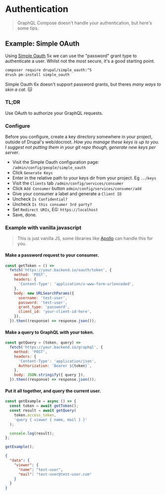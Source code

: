 # Authentication

> GraphQL Compose doesn't handle your authentication, but here's some tips.

## Example: Simple OAuth

Using [Simple Oauth](https://www.drupal.org/project/simple_oauth) 5x we can use the "password" grant type to authenticate a user. Whilst not the _most_ secure, it's a good starting point.

```bash
composer require drupal/simple_oauth:^5
drush pm-install simple_oauth
```

Simple Oauth 6x doesn't support password grants, but theres _many ways to skin a cat_. :cat:

### TL;DR

Use OAuth to authorize your GraphQL requests.

### Configure

Before you configure, create a key directory somewhere in your project, outside of Drupal's web/docroot. _How you manage these keys is up to you. I suggest not putting them in your git repo though, generate new keys per server_.

- Visit the Simple Oauth configuration page: `/admin/config/people/simple_oauth`
- Click `Generate Keys`
- Enter in the relative path to your keys dir from your project. Eg `../keys`
- Visit the `Clients` tab `/admin/config/services/consumer`
- Click `Add Consumer` button `admin/config/services/consumer/add`
- Give your consumer a label and generate a `Client ID`
- Uncheck `Is Confidential?`
- Uncheck `Is this consumer 3rd party?`
- Set `Redirect URIs`, EG: `https://localhost`
- Save, done.

### Example with vanilla javascript

> This is just vanilla JS, some libraries like [Apollo](https://www.apollographql.com/docs/react/networking/authentication/#header) can handle this for you.

#### Make a password request to your consumer.

```javascript
const getToken = () =>
  fetch('https://your.backend.io/oauth/token', {
    method: 'POST',
    headers: {
      'Content-Type': 'application/x-www-form-urlencoded',
    },
    body: new URLSearchParams({
      username: 'test-user',
      password: 'test-user',
      grant_type: 'password',
      client_id: 'your-client-id-here',
    }),
  }).then((response) => response.json());
```

#### Make a query to GraphQL with your token.

```javascript
const getQuery = (token, query) =>
  fetch('https://your.backend.io/graphql', {
    method: 'POST',
    headers: {
      'Content-Type': 'application/json',
      Authorization: `Bearer ${token}`,
    },
    body: JSON.stringify({ query }),
  }).then((response) => response.json());
```

#### Put it all together, and query the current user.

```javascript
const getExample = async () => {
  const token = await getToken();
  const result = await getQuery(
    token.access_token,
    'query { viewer { name, mail } }'
  );

  console.log(result);
};

getExample();
```

```json
{
  "data": {
    "viewer": {
      "name": "test-user",
      "mail": "test-user@test-user.com"
    }
  }
}
```
